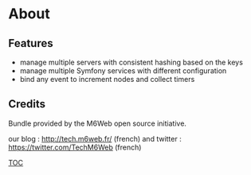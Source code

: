 # About

## Features

 * manage multiple servers with consistent hashing based on the keys
 * manage multiple Symfony services with different configuration
 * bind any event to increment nodes and collect timers

## Credits

Bundle provided by the M6Web open source initiative.

our blog : http://tech.m6web.fr/ (french)
and twitter : https://twitter.com/TechM6Web (french)

[TOC](../README.md)
